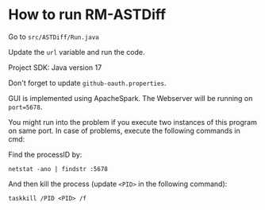 # How to run RM-ASTDiff

Go to `src/ASTDiff/Run.java`

Update the `url` variable and run the code.

Project SDK: Java version 17

Don't forget to update `github-oauth.properties`.

GUI is implemented using ApacheSpark. The Webserver will be running on `port=5678`.

You might run into the problem if you execute two instances of this program on same port.
In case of problems, execute the following commands in cmd:

Find the processID by:

`netstat -ano | findstr :5678`

And then kill the process (update `<PID>` in the following command):

`taskkill /PID <PID> /f`